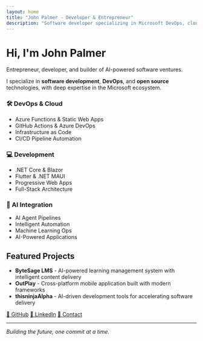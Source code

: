 ```yaml
---
layout: home
title: "John Palmer - Developer & Entrepreneur"
description: "Software developer specializing in Microsoft DevOps, cloud solutions, and AI-powered applications"
---
```


<div class="developer-intro">
  <h1>Hi, I'm John Palmer</h1>
  <p class="tagline">Entrepreneur, developer, and builder of AI-powered software ventures.</p>
  <p>I specialize in <strong>software development</strong>, <strong>DevOps</strong>, and <strong>open source</strong> technologies, with deep expertise in the Microsoft ecosystem.</p>
</div>

<div class="tech-grid">
  <div class="tech-card">
    <h3>🛠️ DevOps & Cloud</h3>
    <ul>
      <li>Azure Functions & Static Web Apps</li>
      <li>GitHub Actions & Azure DevOps</li>
      <li>Infrastructure as Code</li>
      <li>CI/CD Pipeline Automation</li>
    </ul>
  </div>
  
  <div class="tech-card">
    <h3>💻 Development</h3>
    <ul>
      <li>.NET Core & Blazor</li>
      <li>Flutter & .NET MAUI</li>
      <li>Progressive Web Apps</li>
      <li>Full-Stack Architecture</li>
    </ul>
  </div>
  
  <div class="tech-card">
    <h3>🤖 AI Integration</h3>
    <ul>
      <li>AI Agent Pipelines</li>
      <li>Intelligent Automation</li>
      <li>Machine Learning Ops</li>
      <li>AI-Powered Applications</li>
    </ul>
  </div>
</div>

## Featured Projects

- **ByteSage LMS** - AI-powered learning management system with intelligent content delivery
- **OutPlay** - Cross-platform mobile application built with modern frameworks  
- **thisninjaAlpha** - AI-driven development tools for accelerating software delivery

<div class="project-links">
  <a href="https://github.com/johndpalm">🐙 GitHub</a>
  <a href="https://www.linkedin.com/in/johndpalmer">💼 LinkedIn</a>
  <a href="mailto:john@yourdomainhere.com">📧 Contact</a>
</div>

---

*Building the future, one commit at a time.*